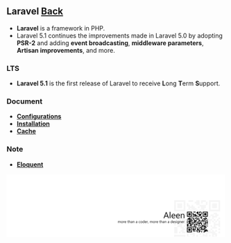 ## Laravel [Back](./../PHP.md)

- **Laravel** is a framework in PHP.
- Laravel 5.1 continues the improvements made in Laravel 5.0 by adopting **PSR-2** and adding **event broadcasting**, **middleware parameters**, **Artisan improvements**, and more.

### LTS

- **Laravel 5.1** is the first release of Laravel to receive **L**ong **T**erm **S**upport.

### Document

- [**Configurations**](./conf/conf.md)
- [**Installation**](./install/install.md)
- [**Cache**](./cache/cache.md)

### Note

- [**Eloquent**](./eloquent/eloquent.md)

<a href="http://aleen42.github.io/" target="_blank" ><img src="./../../../pic/tail.gif"></a>